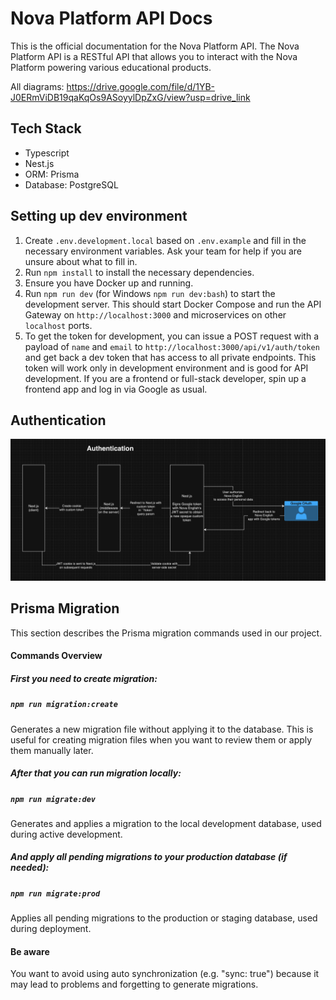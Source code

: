 # Nova Platform API Docs

This is the official documentation for the Nova Platform API. The Nova Platform API is a RESTful API that allows you to interact with the Nova Platform powering various educational products.

All diagrams: https://drive.google.com/file/d/1YB-J0ERmViDB19qaKqOs9ASoyylDpZxG/view?usp=drive_link

## Tech Stack

- Typescript
- Nest.js
- ORM: Prisma
- Database: PostgreSQL

## Setting up dev environment

1. Create `.env.development.local` based on `.env.example` and fill in the necessary environment variables. Ask your team for help if you are unsure about what to fill in.
2. Run `npm install` to install the necessary dependencies.
3. Ensure you have Docker up and running.
4. Run `npm run dev` (for Windows `npm run dev:bash`) to start the development server. This should start Docker Compose and run the API Gateway on `http://localhost:3000` and microservices on other `localhost` ports.
5. To get the token for development, you can issue a POST request with a payload of `name` and `email` to `http://localhost:3000/api/v1/auth/token` and get back a dev token that has access to all private endpoints. This token will work only in development environment and is good for API development. If you are a frontend or full-stack developer, spin up a frontend app and log in via Google as usual.

## Authentication

![Authentication with Next.js and Nest.js](documentation/auth.png)

## Prisma Migration

This section describes the Prisma migration commands used in our project.

#### Commands Overview

##### First you need to create migration:

##### `npm run migration:create`
Generates a new migration file without applying it to the database. This is useful for creating migration files when you want to review them or apply them manually later.

##### After that you can run migration locally:

##### `npm run migrate:dev`
Generates and applies a migration to the local development database, used during active development.

##### And apply all pending migrations to your production database (if needed):

##### `npm run migrate:prod`
Applies all pending migrations to the production or staging database, used during deployment.

#### Be aware
You want to avoid using auto synchronization (e.g. "sync: true") because it may lead to problems and forgetting to generate migrations.

